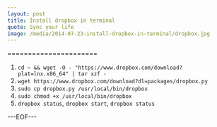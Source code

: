 ```yaml
---
layout: post
title: Install dropbox in terminal
quote: Sync your life
image: /media/2014-07-23-install-dropbox-in-terminal/dropbox.jpg
---
```


======================

1. `cd ~ && wget -O - "https://www.dropbox.com/download?plat=lnx.x86_64" | tar xzf -`
2. `wget https://www.dropbox.com/download?dl=packages/dropbox.py`
3. `sudo cp dropbox.py /usr/local/bin/dropbox`
4. `sudo chmod +x /usr/local/bin/dropbox`
5. `dropbox status`, `dropbox start`, `dropbox status`

---EOF---

